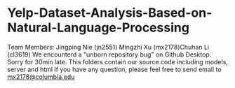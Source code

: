 # Yelp-Dataset-Analysis-Based-on-Natural-Language-Processing
Team Members: Jingping Nie (jn2551) Mingzhi Xu (mx2178)Chuhan Li (cl3619)
We encounterd a "unborn repository bug" on Github Desktop. Sorry for 30min late.
This folders contain our source code including models, server and html
If you have any question, please feel free to send email to mx2178@columbia.edu
